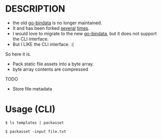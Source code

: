 # DESCRIPTION

* the old [go-bindata](https://github.com/jteeuwen/go-bindata) is no longer maintained.
* It and has been forked [several](https://github.com/lestrrat/go-bindata) [times](https://github.com/tmthrgd/go-bindata).
* I would love to migrate to the new [go-bindata](https://github.com/tmthrgd/go-bindata), but it does not support the CLI interface.
* But I LIKE the CLI interface. :(

So here it is.

* Pack static file assets into a byte array.
* byte array contents are compressed

TODO

* Store file metadata

# Usage (CLI)

```
$ ls templates | packasset
```

```
$ packasset -input file.txt
```